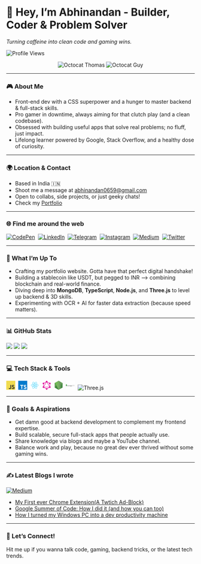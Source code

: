 # 👋 Hey, I’m Abhinandan - Builder, Coder & Problem Solver

*Turning caffeine into clean code and gaming wins.*

![Profile Views](https://komarev.com/ghpvc/?username=abhinandansharma&color=blueviolet)

<p align="center">
  <img src="https://octodex.github.com/images/daftpunktocat-thomas.gif" height="160" alt="Octocat Thomas" />
  <img src="https://octodex.github.com/images/daftpunktocat-guy.gif" height="160" alt="Octocat Guy" />
</p>

---

### 🎮 About Me  
- Front-end dev with a CSS superpower and a hunger to master backend & full-stack skills.  
- Pro gamer in downtime, always aiming for that clutch play (and a clean codebase).  
- Obsessed with building useful apps that solve real problems; no fluff, just impact.  
- Lifelong learner powered by Google, Stack Overflow, and a healthy dose of curiosity.

---

### 🌍 Location & Contact  
- Based in India 🇮🇳  
- Shoot me a message at [abhinandan0659@gmail.com](mailto:abhinandan0659@gmail.com)  
- Open to collabs, side projects, or just geeky chats!
- Check my [Portfolio](https://abhinandansharma.github.io/portfolio/)

---

### 🌐 Find me around the web  
<p>
  <a href="https://codepen.io/abhinandansharma" title="CodePen"><img alt="CodePen" width="22px" src="https://user-images.githubusercontent.com/35263182/173191693-3862a52f-6cf0-4be0-8093-7f50f5819a3f.png" /></a>&nbsp;
  <a href="https://www.linkedin.com/in/abhinandan-sharma-672299150/" title="LinkedIn"><img alt="LinkedIn" width="22px" src="https://user-images.githubusercontent.com/35263182/173191332-989a9e9c-57f9-4d73-b311-d3bcecbc6e48.png" /></a>&nbsp;
  <a href="https://t.me/abhinandan0659" title="Telegram"><img alt="Telegram" width="22px" src="https://user-images.githubusercontent.com/35263182/173191559-3eb57002-e484-4f80-a9e6-8302b546a0b5.png" /></a>&nbsp;
  <a href="https://instagram.com/_abhinandansharma" title="Instagram"><img alt="Instagram" width="22px" src="https://user-images.githubusercontent.com/35263182/173191357-4967e888-c340-4b1b-83c0-c027bd5f0b52.png" /></a>&nbsp;
  <a href="https://medium.com/@abhinandan0659" title="Medium"><img alt="Medium" width="22px" src="https://user-images.githubusercontent.com/35263182/173191404-e45bb7e5-e70d-4cab-99c5-bc8056dea12f.png" /></a>&nbsp;
  <a href="https://twitter.com/notjustadev" title="Twitter (X)"><img alt="Twitter" width="25px" src="https://img.icons8.com/?size=25&id=6Fsj3rv2DCmG&format=png&color=FFFFFF" /></a>
</p>

---

### 🚀 What I’m Up To
- Crafting my portfolio website. Gotta have that perfect digital handshake!
- Building a stablecoin like USDT, but pegged to INR —> combining blockchain and real-world finance.
- Diving deep into **MongoDB**, **TypeScript**, **Node.js**, and **Three.js** to level up backend & 3D skills.
- Experimenting with OCR + AI for faster data extraction (because speed matters).

---

### 📊 GitHub Stats

![](https://github-profile-summary-cards.vercel.app/api/cards/stats?username=abhinandansharma&theme=dracula)
![](http://github-profile-summary-cards.vercel.app/api/cards/productive-time?username=abhinandansharma&theme=dracula&utcOffset=5.30)
[![](https://github-profile-summary-cards.vercel.app/api/cards/profile-details?username=abhinandansharma&theme=dracula)](https://github.com/vn7n24fzkq/github-profile-summary-cards)


---

### 💻 Tech Stack & Tools

<p>
  <img alt="JavaScript" height="24" src="https://raw.githubusercontent.com/github/explore/main/topics/javascript/javascript.png" />&nbsp;
  <img alt="TypeScript" height="24" src="https://raw.githubusercontent.com/github/explore/main/topics/typescript/typescript.png" />&nbsp;
  <img alt="React" height="24" src="https://raw.githubusercontent.com/github/explore/main/topics/react/react.png" />&nbsp;
  <img alt="GraphQL" height="24" src="https://raw.githubusercontent.com/github/explore/main/topics/graphql/graphql.png" />&nbsp;
  <img alt="Node.js" height="24" src="https://raw.githubusercontent.com/github/explore/main/topics/nodejs/nodejs.png" />&nbsp;
  <img alt="MongoDB" height="24" src="https://raw.githubusercontent.com/github/explore/main/topics/mongodb/mongodb.png" />&nbsp;
  <img alt="Three.js" height="24" src="https://cdn.jsdelivr.net/gh/devicons/devicon/icons/threejs/threejs-original.svg" />
</p>

---

### 🎯 Goals & Aspirations
- Get damn good at backend development to complement my frontend expertise.
- Build scalable, secure full-stack apps that people actually use.
- Share knowledge via blogs and maybe a YouTube channel.
- Balance work and play, because no great dev ever thrived without some gaming wins.

---

### ✍️ Latest Blogs I wrote  
[![Medium](https://img.shields.io/badge/Medium-12100E?style=for-the-badge&logo=medium&logoColor=white)](https://medium.com/@abhinandan0659)

- [My First ever Chrome Extension(A Twtich Ad-Block)](https://medium.com/@abhinandan0659/how-i-built-my-first-chrome-extension-a-twitch-ad-blocker-30cbad3c8b44)
- [Google Summer of Code: How I did it (and how you can too)](https://medium.com/@abhinandan0659/google-summer-of-code-how-i-did-it-and-how-you-can-do-it-too-22e51201a1e0?source=friends_link&sk=8d198b3a537d3a4411b55ad3ce0ba94f)  
- [How I turned my Windows PC into a dev productivity machine](https://medium.com/@abhinandan0659/how-i-turned-my-windows-pc-into-a-productivity-machine-for-development-wsl-hyper-oh-my-zsh-79ee614afbd2?source=friends_link&sk=b1e866afd6ebc05471f8247fe6e57f91)

---

### 🤝 Let’s Connect!  
Hit me up if you wanna talk code, gaming, backend tricks, or the latest tech trends.
